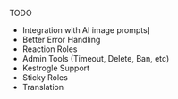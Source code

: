 TODO
 - Integration with AI image prompts]
 - Better Error Handling
 - Reaction Roles
 - Admin Tools (Timeout, Delete, Ban, etc)
 - Kestrogle Support
 - Sticky Roles
 - Translation
